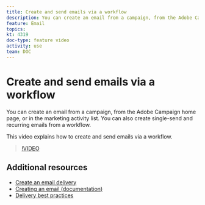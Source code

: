 ```yaml
---
title: Create and send emails via a workflow
description: You can create an email from a campaign, from the Adobe Campaign home page, or in the marketing activity list. You can also create single-send and recurring emails from a workflow. This video explains how to create an email delivery from the homepage. 
feature: Email
topics:
kt: 4319
doc-type: feature video
activity: use
team: DOC
---
```


# Create and send emails via a workflow

You can create an email from a campaign, from the Adobe Campaign home page, or in the marketing activity list. You can also create single-send and recurring emails from a workflow.

This video explains how to create and send emails via a workflow.

>[!VIDEO](https://video.tv.adobe.com/v/31465?quality=12)

## Additional resources

* [Create an email delivery](/help/acs/communication-channels/email/create-email-from-homepage.md)
* [Creating an email (documentation)](https://docs.adobe.com/content/help/en/campaign-standard/using/communication-channels/email-messages/creating-an-email.html)
* [Delivery best practices](https://docs.campaign.adobe.com/doc/standard/getting_started/en/ACS_DeliveryBestPractices.html)
